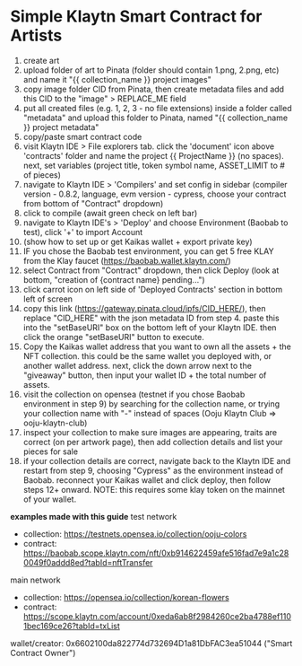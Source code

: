 # Simple Klaytn Smart Contract for Artists

1. create art
2. upload folder of art to Pinata (folder should contain 1.png, 2.png, etc) and name it "{{ collection_name }} project images"
3. copy image folder CID from Pinata, then create metadata files and add this CID to the "image" > REPLACE_ME field
4. put all created files (e.g. 1, 2, 3 - no file extensions) inside a folder called "metadata" and upload this folder to Pinata, named "{{ collection_name }} project metadata"
5. copy/paste smart contract code
6. visit Klaytn IDE > File explorers tab. click the 'document' icon above 'contracts' folder and name the project {{ ProjectName }} (no spaces). next, set variables (project title, token symbol name, ASSET_LIMIT to # of pieces)
7. navigate to Klaytn IDE > 'Compilers' and set config in sidebar (compiler version - 0.8.2, language, evm version - cypress, choose your contract from bottom of "Contract" dropdown)
8. click to compile (await green check on left bar)
9. navigate to Klaytn IDE's > 'Deploy' and choose Environment (Baobab to test), click '+' to import Account
10. (show how to set up or get Kaikas wallet + export private key)
11. IF you chose the Baobab test environment, you can get 5 free KLAY from the Klay faucet (https://baobab.wallet.klaytn.com/)
12. select Contract from "Contract" dropdown, then click Deploy (look at bottom, "creation of {contract name} pending...")
13. click carrot icon on left side of 'Deployed Contracts' section in bottom left of screen
14. copy this link (https://gateway.pinata.cloud/ipfs/CID_HERE/), then replace "CID_HERE" with the json metadata ID from step 4. paste this into the "setBaseURI" box on the bottom left of your Klaytn IDE. then click the orange "setBaseURI" button to execute.
15. Copy the Kaikas wallet address that you want to own all the assets + the NFT collection. this could be the same wallet you deployed with, or another wallet address. next, click the down arrow next to the "giveaway" button, then input your wallet ID + the total number of assets.
16. visit the collection on opensea (testnet if you chose Baobab environment in step 9) by searching for the collection name, or trying your collection name with "-" instead of spaces (Ooju Klaytn Club => ooju-klaytn-club)
17. inspect your collection to make sure images are appearing, traits are correct (on per artwork page), then add collection details and list your pieces for sale
18. if your collection details are correct, navigate back to the Klaytn IDE and restart from step 9, choosing "Cypress" as the environment instead of Baobab. reconnect your Kaikas wallet and click deploy, then follow steps 12+ onward. NOTE: this requires some klay token on the mainnet of your wallet.

**examples made with this guide**
test network
  - collection: https://testnets.opensea.io/collection/ooju-colors
  - contract: https://baobab.scope.klaytn.com/nft/0xb914622459afe516fad7e9a1c280049f0addd8ed?tabId=nftTransfer

main network
  - collection: https://opensea.io/collection/korean-flowers
  - contract: https://scope.klaytn.com/account/0xeda6ab8f2984260ce2ba4788ef1101bec169ce26?tabId=txList

wallet/creator:
0x6602100da822774d732694D1a81DbFAC3ea51044 ("Smart Contract Owner")
